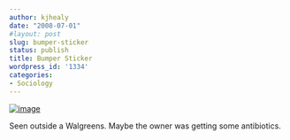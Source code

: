 ```yaml
---
author: kjhealy
date: "2008-07-01"
#layout: post
slug: bumper-sticker
status: publish
title: Bumper Sticker
wordpress_id: '1334'
categories:
- Sociology
---
```


[![image](http://farm3.static.flickr.com/2160/2628726214_ecc5b1d046_m.jpg)](http://www.flickr.com/photos/kjhealy/2628726214/ "photo sharing")

Seen outside a Walgreens. Maybe the owner was getting some antibiotics.
